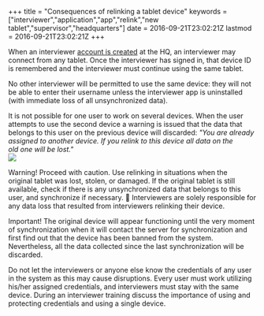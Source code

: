 +++
title = "Consequences of relinking a tablet device"
keywords = ["interviewer","application","app","relink","new tablet","supervisor","headquarters"]
date = 2016-09-21T23:02:21Z
lastmod = 2016-09-21T23:02:21Z
+++

When an interviewer [account is
created](http://support.mysurvey.solutions/customer/en/portal/articles/2475154)
at the HQ, an interviewer may connect from any tablet. Once the
interviewer has signed in, that device ID is remembered and the
interviewer must continue using the same tablet.  
  
No other interviewer will be permitted to use the same device: they will
not be able to enter their username unless the interviewer app is
uninstalled (with immediate loss of all unsynchronized data).  
  
It is not possible for one user to work on several devices. When the
user attempts to use the second device a warning is issued that the data
that belongs to this user on the previous device will discarded: *"You
are already assigned to another device. If you relink to this device all
data on the old one will be lost."*  
![](/images/691270.png)  
  
<span class="underline">Warning!</span> Proceed with caution. Use
relinking in situations when the original tablet was lost, stolen, or
damaged. If the original tablet is still available, check if there is
any unsynchronized data that belongs to this user, and synchronize if
necessary.  Interviewers are solely responsible for any data loss that
resulted from interviewers relinking their device.  
  
<span class="underline">Important!</span> The original device will
appear functioning until the very moment of synchronization when it will
contact the server for synchronization and first find out that the
device has been banned from the system. Nevertheless, all the data
collected since the last synchronization will be discarded.  
  
Do not let the interviewers or anyone else know the credentials of any
user in the system as this may cause disruptions. Every user must work
utilizing his/her assigned credentials, and interviewers must stay with
the same device. During an interviewer training discuss the importance
of using and protecting credentials and using a single device.
